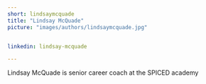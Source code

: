 ```yaml
---
short: lindsaymcquade
title: "Lindsay McQuade"
picture: "images/authors/lindsaymcquade.jpg"


linkedin: lindsay-mcquade

---
```


Lindsay McQuade is senior career coach at the SPICED academy